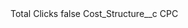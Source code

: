 <?xml version="1.0" encoding="UTF-8"?>
<CustomMetadata xmlns="http://soap.sforce.com/2006/04/metadata" xmlns:xsi="http://www.w3.org/2001/XMLSchema-instance" xmlns:xsd="http://www.w3.org/2001/XMLSchema">
    <label>Total Clicks</label>
    <protected>false</protected>
    <values>
        <field>Cost_Structure__c</field>
        <value xsi:type="xsd:string">CPC</value>
    </values>
</CustomMetadata>
